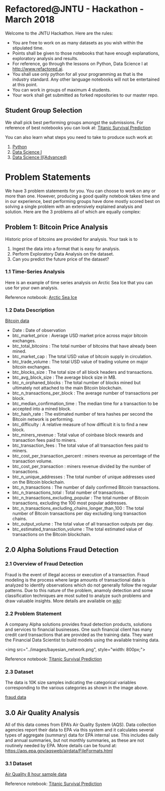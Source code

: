 # Refactored@JNTU - Hackathon - March 2018

Welcome to the JNTU Hackathon. Here are the rules:

* You are free to work on as many datasets as you wish within the stipulated time.
* Points shall be given to those notebooks that have enough explanations, exploratory analysis and
results.
* For reference, go through the lessons on Python, Data Science I at  http://www.refactored.ai.
* You shall use only python for all your programming as that is the industry standard. Any other language notebooks
will not be entertained at this point.
* You can work in groups of maximum 4 students.
* Your work shall get submitted as forked repositories to our master repo. 

## Student Group Selection

We shall pick best performing groups amongst the submissions. For reference of best notebooks you can look at:
[Titanic Survival Prediction](https://github.com/colaberry/refactored_labs/blob/master/Titanic-Revisited.ipynb)

You can also learn what steps you need to take to produce such work at:

1. [Python](https://refactored.ai/path/python/)
2. [Data Science I](https://refactored.ai/path/data-science-I/)
3. [Data Science II(Advanced)](https://refactored.ai/path/data-science-II/)

# Problem Statements

We have 3 problem statements for you. You can choose to work on any or more than one. However, producing a good quality notebook takes time and in our experience, best performing groups have done mostly scored best on solving a single problem with an extensively explained analysis and solution. Here are the 3 problems all of which are equally complex:

## Problem 1: Bitcoin Price Analysis

Historic price of bitcoins are provided for analysis. Your task is to 

1. Ingest the data into a format that is easy for analysis.
2. Perform Exploratory Data Analysis on the dataset.
2. Can you predict the future price of the dataset? 

### 1.1 Time-Series Analysis

Here is an example of time series analysis on Arctic Sea Ice that you can use for your own analysis.

Reference notebook: [Arctic Sea Ice](https://github.com/colaberry/refactored_labs/blob/master/Arctic_Sea_Ice_Analysis.ipynb)

### 1.2 Data Description

[Bitcoin data](https://github.com/colaberry/data/tree/master/Bitcoin)

* Date : Date of observation
* btc_market_price : Average USD market price across major bitcoin exchanges.
* btc_total_bitcoins : The total number of bitcoins that have already been mined.
* btc_market_cap : The total USD value of bitcoin supply in circulation.
* btc_trade_volume : The total USD value of trading volume on major bitcoin exchanges.
* btc_blocks_size : The total size of all block headers and transactions.
* btc_avg_block_size : The average block size in MB.
* btc_n_orphaned_blocks : The total number of blocks mined but ultimately not attached to the main Bitcoin blockchain.
* btc_n_transactions_per_block : The average number of transactions per block.
* btc_median_confirmation_time : The median time for a transaction to be accepted into a mined block.
* btc_hash_rate : The estimated number of tera hashes per second the Bitcoin network is performing.
* btc_difficulty : A relative measure of how difficult it is to find a new block.
* btc_miners_revenue : Total value of coinbase block rewards and transaction fees paid to miners.
* btc_transaction_fees : The total value of all transaction fees paid to miners.
* btc_cost_per_transaction_percent : miners revenue as percentage of the transaction volume.
* btc_cost_per_transaction : miners revenue divided by the number of transactions.
* btc_n_unique_addresses : The total number of unique addresses used on the Bitcoin blockchain.
* btc_n_transactions : The number of daily confirmed Bitcoin transactions.
* btc_n_transactions_total : Total number of transactions.
* btc_n_transactions_excluding_popular : The total number of Bitcoin transactions, excluding the 100 most popular addresses.
* btc_n_transactions_excluding_chains_longer_than_100 : The total number of Bitcoin transactions per day excluding long transaction chains.
* btc_output_volume : The total value of all transaction outputs per day.
* btc_estimated_transaction_volume : The total estimated value of transactions on the Bitcoin blockchain.

## 2.0 Alpha Solutions Fraud Detection

### 2.1 Overview of Fraud Detection

Fraud is the event of illegal access or execution of a transaction. Fraud modeling is the process where large amounts of transactional data is analyzed to identify observations which do not generally follow the regular patterns. Due to this nature of the problem, anamoly detection and some classification techniques are most suited to analyze such problems and draw valuable insights. More details are available on [wiki](https://en.wikipedia.org/wiki/Data_analysis_techniques_for_fraud_detection):

### 2.2 Problem Statement

A company Alpha solutions provides fraud detection products, solutions and services to financial businesses. One such financial client has many credit card transactions that are provided as the training data. They want the Financial Data Scientist to build models using the available training data. 

<img src="../images/bayesian_network.png", style="width: 800px;">

Reference notebook: [Titanic Survival Prediction](https://github.com/colaberry/refactored_labs/blob/master/Titanic-Revisited.ipynb)

### 2.3 Dataset

The data is 10K size samples indicating the categorical variables corresponding to the various categories as shown in the image above.

[fraud data](https://github.com/colaberry/data/blob/master/Fraud/fraud_data.csv)

## 3.0 Air Quality Analysis

All of this data comes from EPA’s Air Quality System (AQS). Data collection agencies report their data to EPA via this system and it calculates several types of aggregate (summary) data for EPA internal use. This includes daily and annual summaries, but not monthly summaries, as these are not routinely needed by EPA. More details can be found at: https://aqs.epa.gov/aqsweb/airdata/FileFormats.html

### 3.1 Dataset

[Air Quality 8 hour sample data](https://github.com/colaberry/data/blob/master/8hour_42101_2017_10K.csv)

Reference notebook: [Titanic Survival Prediction](https://github.com/colaberry/refactored_labs/blob/master/Titanic-Revisited.ipynb)
